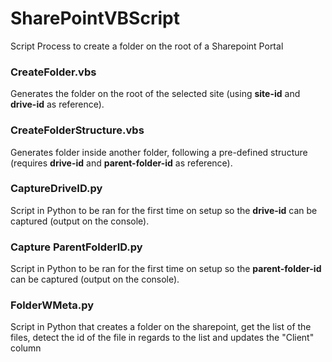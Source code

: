 # SharePointVBScript
Script Process to create a folder on the root of a Sharepoint Portal

### CreateFolder.vbs
Generates the folder on the root of the selected site (using **site-id** and **drive-id** as reference).

### CreateFolderStructure.vbs
Generates folder inside another folder, following a pre-defined structure (requires **drive-id** and **parent-folder-id** as reference).

### CaptureDriveID.py
Script in Python to be ran for the first time on setup so the **drive-id** can be captured (output on the console).

### Capture ParentFolderID.py
Script in Python to be ran for the first time on setup so the **parent-folder-id** can be captured (output on the console).

### FolderWMeta.py
Script in Python that creates a folder on the sharepoint, get the list of the files, detect the id of the file in regards to the list and updates the "Client" column
